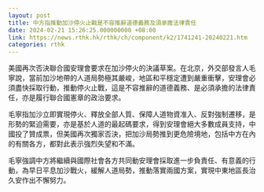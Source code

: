 ```yaml
---
layout: post
title: 中方指推動加沙停火止戰是不容推辭道德義務及須承擔法律責任
date: 2024-02-21 15:26:25.000000000 +08:00
link: https://news.rthk.hk/rthk/ch/component/k2/1741241-20240221.htm
categories: rthk
---
```


美國再次否決聯合國安理會要求在加沙停火的決議草案。在北京，外交部發言人毛寧說，當前加沙地帶的人道局勢極其嚴峻，地區和平穩定遭到嚴重衝擊，安理會必須盡快採取行動，推動停火止戰，這是不容推辭的道德義務、是必須承擔的法律責任，亦是履行聯合國憲章的政治要求。

毛寧指加沙立即實現停火、釋放全部人質、保障人道物資准入、反對強制遷移，是形勢的緊迫需要，亦是基於人道的最起碼要求，得到安理會絕大多數成員支持，中國投了贊成票，但美國再次獨家否決，把加沙局勢推到更危險境地，包括中方在內的有關各方，都對此表示強烈失望和不滿。

毛寧強調中方將繼續與國際社會各方共同動安理會採取進一步負責任、有意義的行動，為早日平息加沙戰火，緩解人道局勢，推動落實兩國方案，實現中東地區長治久安作出不懈努力。
